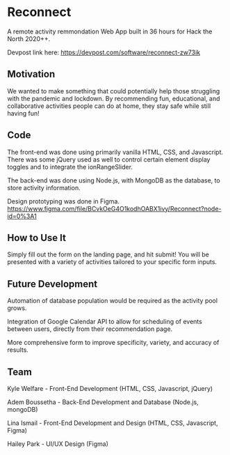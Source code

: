# Reconnect

A remote activity remmondation Web App built in 36 hours for Hack the North 2020++. 

Devpost link here: https://devpost.com/software/reconnect-zw73ik

## Motivation

We wanted to make something that could potentially help those struggling with the pandemic and lockdown. By recommending
fun, educational, and collaborative activities people can do at home, they stay safe while still having fun!

## Code

The front-end was done using primarily vanilla HTML, CSS, and Javascript. There was some jQuery used as well to control
certain element display toggles and to integrate the ionRangeSlider.

The back-end was done using Node.js, with MongoDB as the database, to store activity information.

Design prototyping was done in Figma. https://www.figma.com/file/BCvkOeG4O1kodhOABX1ivy/Reconnect?node-id=0%3A1

## How to Use It

Simply fill out the form on the landing page, and hit submit! You will be presented with a variety of activities
tailored to your specific form inputs.

## Future Development

Automation of database population would be required as the activity pool grows.

Integration of Google Calendar API to allow for scheduling of events between users, directly from their recommendation page.

More comprehensive form to improve specificity, variety, and accuracy of results.

## Team

Kyle Welfare - Front-End Development (HTML, CSS, Javascript, jQuery)

Adem Boussetha - Back-End Development and Database (Node.js, mongoDB)

Lina Ismail - Front-End Development and Design (HTML, CSS, Javascript, Figma)

Hailey Park - UI/UX Design (Figma)
